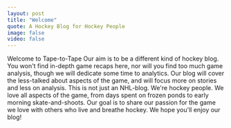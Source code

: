 ```yaml
---
layout: post
title: "Welcome"
quote: A Hockey Blog for Hockey People
image: false
video: false
---
```

Welcome  to Tape-to-Tape Our aim is to be a different kind of hockey blog.
You won't find in-depth game recaps here, nor will you find too much game analysis, though we will dedicate some time to analytics.
Our blog will cover the less-talked about aspects of the game, and will focus more on stories and less on analysis. This is not just an NHL-blog.
We're hockey people. We love all aspects of the game, from days spent on frozen ponds to early morning skate-and-shoots.
Our goal is to share our passion for the game we love with others who live and breathe hockey. We hope you'll enjoy our blog!
